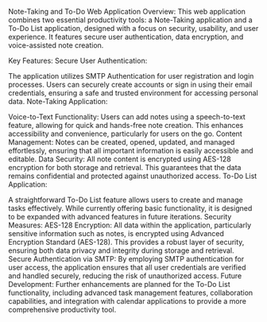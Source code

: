 Note-Taking and To-Do Web Application
Overview:
This web application combines two essential productivity tools: a Note-Taking application and a To-Do List application, designed with a focus on security, usability, and user experience. It features secure user authentication, data encryption, and voice-assisted note creation.

Key Features:
Secure User Authentication:

The application utilizes SMTP Authentication for user registration and login processes. Users can securely create accounts or sign in using their email credentials, ensuring a safe and trusted environment for accessing personal data.
Note-Taking Application:

Voice-to-Text Functionality: Users can add notes using a speech-to-text feature, allowing for quick and hands-free note creation. This enhances accessibility and convenience, particularly for users on the go.
Content Management: Notes can be created, opened, updated, and managed effortlessly, ensuring that all important information is easily accessible and editable.
Data Security: All note content is encrypted using AES-128 encryption for both storage and retrieval. This guarantees that the data remains confidential and protected against unauthorized access.
To-Do List Application:

A straightforward To-Do List feature allows users to create and manage tasks effectively. While currently offering basic functionality, it is designed to be expanded with advanced features in future iterations.
Security Measures:
AES-128 Encryption: All data within the application, particularly sensitive information such as notes, is encrypted using Advanced Encryption Standard (AES-128). This provides a robust layer of security, ensuring both data privacy and integrity during storage and retrieval.
Secure Authentication via SMTP: By employing SMTP authentication for user access, the application ensures that all user credentials are verified and handled securely, reducing the risk of unauthorized access.
Future Development:
Further enhancements are planned for the To-Do List functionality, including advanced task management features, collaboration capabilities, and integration with calendar applications to provide a more comprehensive productivity tool.
